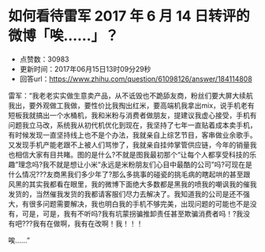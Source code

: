 # 如何看待雷军 2017 年 6 月 14 日转评的微博「唉……」？
- 点赞数：30983
- 更新时间：2017年06月15日13时09分29秒
- 回答url：https://www.zhihu.com/question/61098126/answer/184114808
<body>
 <p data-pid="ynGvGVnD">雷军：“我老老实实做生意卖产品，从不诋毁也不跪舔友商，粉丝们要大屏大续航我出，要外观做工我做，要性价比我掏出红米，要高端机我拿出mix，说手机老有短板我就搞出一个水桶机，我和米粉与消费者做朋友，提建议我虚心接受，手机有问题我立马改，系统我从初代机优化到现在，我坚持了七年一直贴着成本卖手机，有时候发现一直坚持线上也不是个办法，我就亲自上综艺节目，客串做业余歌手。又发现手机产能老跟不上被人们骂惨了，我就亲自挂帅掌管供应链，今年的销量我也相信大家有目共睹。图的是什么?不就是图我最初那个“让每个人都享受科技的乐趣”理念吗?我不就是想让小米“永远是米粉朋友们心目中最酷的公司”吗?可现在是什么情况???友商黑我们多少年了?那么多挑事的碰瓷的挑毛病的瞎起哄的甚至跟风黑的其实我都看在眼里，我的微博下面绝大多数都是黑我的喷我的嘲讽我的催我发货的，当然催我发货的我都请客服们尽力去解决了。我知道我的公司是还不强大，有很多问题需要解决，我也明白我的手机不够完美，出现问题的可能也不是没有，可是，可是，我有不听吗?我有坑蒙拐骗推卸责任甚至欺骗消费者吗！?我没有吧???我有在做啊，我有在改啊！我！！！</p>
 <p data-pid="RM9anm4E">唉……”</p>
</body>